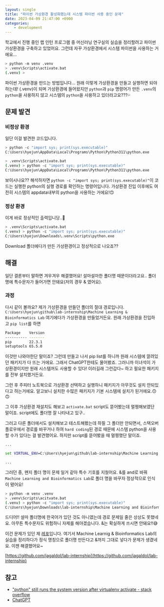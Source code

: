 ```yaml
---
layout: single
title: "파이썬 가상환경 활성화했는데 시스템 파이썬 사용 중인 문제"
date: 2023-04-09 21:47:00 +0900
categories:
    - development
---
```


학교에서 진행 중인 랩 인턴 프로그램 중 머신러닝 연구실의 실습을 정리할려고 파이썬 가상환경을 구축하고 있었어요. 그런데 자꾸 가상환경에서 시스템 파이썬을 사용하는 거에요\...

```sh
> python -m venv .venv
> .venv\Scripts\activate.bat
(.venv) >
```

파이썬 가상환경을 만드는 방법입니다... 원래 이렇게 가상환경을 만들고 실행하면 되야하는데! (.venv)이 되며 가상환경에 들어왔지만 `python`과 `pip` 명령어가 만든 `.venv`의 `python`을 사용하지 않고 시스템의 `python`을 사용하고 있더라고요???💦

## 문제 발견
### 비정상 환경
일단 이걸 발견한 코드입니다.

```sh
> python -c "import sys; print(sys.executable)"
C:\Users\hyejun\AppData\Local\Programs\Python\Python311\python.exe

> .venv\Scripts\activate.bat
(.venv) > python -c "import sys; print(sys.executable)"
C:\Users\hyejun\AppData\Local\Programs\Python\Python311\python.exe

```

보이시나요?? 해석하자면 `python -c "import sys; print(sys.executable)"`이 코드는 실행한 python의 실행 경로를 확인하는 명령어입니다. 가상환경 진입 이후에도 여전히 시스템의 appdata내부의 python을 사용하는 거에요!🙃

### 정상 환경
이게 바로 정상적인 출력입니당..🥲

```sh
> .venv\Scripts\activate.bat
(.venv) > python -c "import sys; print(sys.executable)"
C:\Users\hyejun\Downloads\.venv\Scripts\python.exe

```

Download 폴더에다가 만든 가상환경이고 정상적으로 나오죠??

## 해결

일단 결론부터 말하면 겨우겨우 해결했어요! 설마설마한 폴더명 때문이더라고요.. 폴더명에 특수문자가 들어가면 안돼요(저의 경우 & 였어요).

### 과정
다시 같이 볼까요? 제가 가상환경을 만들던 폴더의 절대 경로입니다. `C:\Users\hyejun\github\lab-internship\Machine Learning & Bioinformatics Lab` 여기에다가 가상환경을 만들었거든요. 원래 가상환경을 진입하고 `pip list`를 하면

```sh
Package    Version
---------- -------
pip        22.3.1
setuptools 65.5.0
```

이것만 나와야한단 말이죠? 그런데 만들고 나서 pip list를 하니까 원래 시스템에 깔려있던 패키지가 다 뜨는 거에요. 그래서 ChatGPT한테도 물어봤죠. 그러니까 이녀석이 가상환경이지만 원래 시스템꺼도 사용할 수 있다! 이러길래 그런갑다~ 하고 필요한 패키지를 전부 설치했거든요.

그런 후 주피터 노트북으로 가상환경 선택하고 실행하니 패키지가 아무것도 설치 안되있다고 하는거에요. 알고보니 설치한 수많은 패키지가 기본 시스템에 설치가 된거에요.🙃🙃

그 이후 가상환경 재설치도 해보고 `activate.bat` script도 뜯어봤는데 멀쩡해보였단 말이죠. script에도 폴더명 잘 나타내고 있구..

그러고 다른 폴더에서도 설치해보고 테스트해봤는데 하필 그 폴더만 안되면서, 스택오버플로우에서 경로를 바꾸거나 하여 `hard coding`된 경로 때문에 시스템 python을 사용할 수가 있다는 걸 발견했어요. 하지만 script를 뜯어봤을 때 멀쩡했단 말이죠. 

```bat
...

set VIRTUAL_ENV=C:\Users\hyejun\github\lab-internship\Machine Learning & Bioinformatics Lab\.venv

...
```

그러던 중, 왠지 폴더 명이 문제 일거 같아 특수 기호를 지웠어요. &를 and로 바꿔 `Machine Learning and Bioinformatics Lab`로 폴더 명을 바꾸자 정상적으로 인식이 됐어요!

```sh
> python -m venv .venv
> .venv\Scripts\acitvate.bat
(.venv) > python -c "import sys; print(sys.executable)"
C:\Users\hyejun\Downloads\lab-internship\Machine Learning and Bioinformatics Lab\.venv\Scripts\python.exe
```

드디어!! 설마 폴더명에 한국어가 있던 것도 아니였는데 경로 문제일 줄은 상상도 못했네요. 아무튼 특수문자도 위험하니 자제를 해야겠습니다. &는 확실하게 쓰시면 안돼요!!😅

이건 문제가 있던 제 [레포](https://github.com/jagaldol/lab-internship)입니다. 여기서 Machine Learnig & Bioinformatics Lab의 실습을 정리하다가 정식 명칭으로 폴더명 만든다고 &까지 그대로 넣다가 문제가 생겼네요. 이젠 해결했어요~

[https://github.com/jagaldol/lab-internship](https://github.com/jagaldol/lab-internship)

## 참고
* ["python" still runs the system version after virtualenv activate - stack overflow](https://stackoverflow.com/questions/41003859/python-still-runs-the-system-version-after-virtualenv-activate)
* [ChatGPT](https://chat.openai.com/chat)